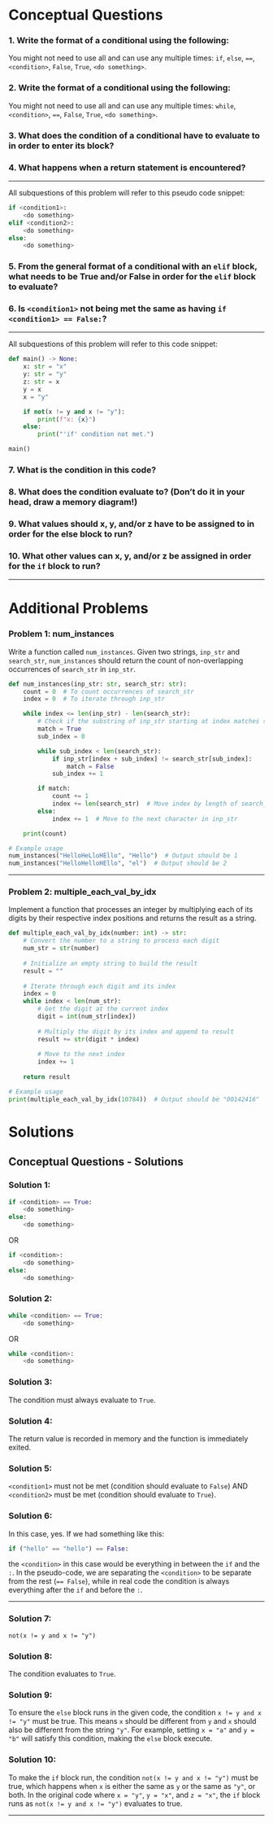 # Conceptual Questions

### 1. Write the format of a conditional using the following:
You might not need to use all and can use any multiple times: `if`, `else`, `==`, `<condition>`, `False`, `True`, `<do something>`.

### 2. Write the format of a conditional using the following:
You might not need to use all and can use any multiple times: `while`, `<condition>`, `==`, `False`, `True`, `<do something>`.

### 3. What does the condition of a conditional have to evaluate to in order to enter its block?

### 4. What happens when a return statement is encountered?

---

All subquestions of this problem will refer to this pseudo code snippet:

```python
if <condition1>:
    <do something>
elif <condition2>:
    <do something>
else:
    <do something>
```

### 5. From the general format of a conditional with an `elif` block, what needs to be True and/or False in order for the `elif` block to evaluate?

### 6. Is `<condition1>` not being met the same as having `if <condition1> == False:`?

---

All subquestions of this problem will refer to this code snippet:

```python
def main() -> None: 
    x: str = "x"
    y: str = "y"
    z: str = x
    y = x
    x = "y"

    if not(x != y and x != "y"):
        print(f"x: {x}")
    else:
        print("'if' condition not met.")

main()
```

### 7. What is the condition in this code?

### 8. What does the condition evaluate to? (Don’t do it in your head, draw a memory diagram!)

### 9. What values should x, y, and/or z have to be assigned to in order for the else block to run?

### 10. What other values can x, y, and/or z be assigned in order for the `if` block to run?

---

# Additional Problems

### Problem 1: num_instances
Write a function called `num_instances`. Given two strings, `inp_str` and `search_str`, `num_instances` should return the count of non-overlapping occurrences of `search_str` in `inp_str`.

```python
def num_instances(inp_str: str, search_str: str):
    count = 0  # To count occurrences of search_str
    index = 0  # To iterate through inp_str

    while index <= len(inp_str) - len(search_str):
        # Check if the substring of inp_str starting at index matches search_str
        match = True
        sub_index = 0

        while sub_index < len(search_str):
            if inp_str[index + sub_index] != search_str[sub_index]:
                match = False
            sub_index += 1

        if match:
            count += 1
            index += len(search_str)  # Move index by length of search_str to avoid overlapping matches
        else:
            index += 1  # Move to the next character in inp_str

    print(count)

# Example usage
num_instances("HelloHeLloHEllo", "Hello")  # Output should be 1
num_instances("HelloHelloHEllo", "el")  # Output should be 2
```

---

### Problem 2: multiple_each_val_by_idx
Implement a function that processes an integer by multiplying each of its digits by their respective index positions and returns the result as a string.

```python
def multiple_each_val_by_idx(number: int) -> str:
    # Convert the number to a string to process each digit
    num_str = str(number)
  
    # Initialize an empty string to build the result
    result = ""
  
    # Iterate through each digit and its index
    index = 0
    while index < len(num_str):
        # Get the digit at the current index
        digit = int(num_str[index])
      
        # Multiply the digit by its index and append to result
        result += str(digit * index)
      
        # Move to the next index
        index += 1
  
    return result

# Example usage
print(multiple_each_val_by_idx(10784))  # Output should be "00142416"
```


# Solutions 

## Conceptual Questions - Solutions

### Solution 1:
```python
if <condition> == True:
    <do something>
else:
    <do something>
```
OR
```python
if <condition>:
    <do something>
else:
    <do something>
```

### Solution 2:
```python
while <condition> == True:
    <do something>
```
OR
```python
while <condition>:
    <do something>
```

### Solution 3:
The condition must always evaluate to `True`.

### Solution 4:
The return value is recorded in memory and the function is immediately exited.

### Solution 5:
`<condition1>` must not be met (condition should evaluate to `False`) AND `<condition2>` must be met (condition should evaluate to `True`).

### Solution 6:
In this case, yes. If we had something like this:
```python
if ("hello" == "hello") == False:
```
the `<condition>` in this case would be everything in between the `if` and the `:`. In the pseudo-code, we are separating the `<condition>` to be separate from the rest (`== False`), while in real code the condition is always everything after the `if` and before the `:`.

---

### Solution 7:
`not(x != y and x != "y")`

### Solution 8:
The condition evaluates to `True`.

### Solution 9:
To ensure the `else` block runs in the given code, the condition `x != y and x != "y"` must be true. This means `x` should be different from `y` and `x` should also be different from the string `"y"`. For example, setting `x = "a"` and `y = "b"` will satisfy this condition, making the `else` block execute.

### Solution 10:
To make the `if` block run, the condition `not(x != y and x != "y")` must be true, which happens when `x` is either the same as `y` or the same as `"y"`, or both. In the original code where `x = "y"`, `y = "x"`, and `z = "x"`, the `if` block runs as `not(x != y and x != "y")` evaluates to true.

---